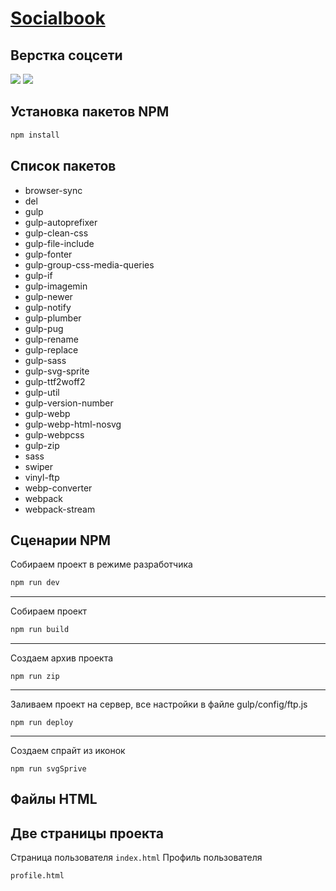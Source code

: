 # [Socialbook](https://dmitriy-rassol.github.io/Socialbook/dist)
 <h2> Верстка соцсети</h2>
<img src="https://img.shields.io/github/languages/code-size/Dmitriy-Rassol/SocialBook">
<img src="https://badges.frapsoft.com/os/v1/open-source.svg?v=103" >


## Установка пакетов NPM
```js
npm install
```

## Список пакетов

- browser-sync
-	del
-	gulp
-	gulp-autoprefixer
-	gulp-clean-css
-	gulp-file-include
-	gulp-fonter
-	gulp-group-css-media-queries
-	gulp-if
-	gulp-imagemin
-	gulp-newer
-	gulp-notify
-	gulp-plumber
-	gulp-pug
-	gulp-rename
-	gulp-replace
-	gulp-sass
-	gulp-svg-sprite
-	gulp-ttf2woff2
-	gulp-util
-	gulp-version-number
-	gulp-webp
-	gulp-webp-html-nosvg
-	gulp-webpcss
-	gulp-zip
-	sass
-	swiper
-	vinyl-ftp
-	webp-converter
-	webpack
-	webpack-stream

## Сценарии NPM

Cобираем проект в режиме разработчика
```js
npm run dev
```
---
Собираем проект 
```js
npm run build
```
---
Создаем архив проекта 
```
npm run zip
```
---
Заливаем проект на сервер, все настройки в файле gulp/config/ftp.js 
```
npm run deploy
```
---
Создаем спрайт из иконок
```
npm run svgSprive
```

## Файлы HTML
Две страницы проекта
---
Страница пользователя
```index.html```
Профиль пользователя
```
profile.html
```
